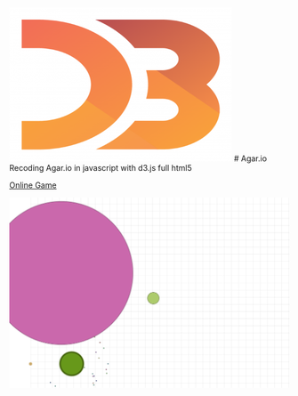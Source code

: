<img src="./images/d3.png">
# Agar.io
Recoding Agar.io in javascript with d3.js full html5

[Online Game](http://weoohh.com/agar)

<img src="./images/img1.png">
